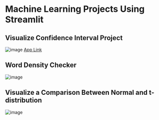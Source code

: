 # Machine Learning Projects Using Streamlit

## Visualize Confidence Interval Project 

![image](https://github.com/Iamkartikey44/ML_Streamlit_Projects/assets/68707728/a29ebf9d-298b-4f4c-9c2f-7255d209188d)
[App Link](https://visualizeconfidenceinterval.streamlit.app/)

## Word Density Checker
![image](https://github.com/Iamkartikey44/ML_Streamlit_Projects/assets/68707728/628ac553-ee20-451e-90d6-d5ec24d28b60)

## Visualize a Comparison Between Normal and t-distribution
![image](https://github.com/Iamkartikey44/ML_Streamlit_Projects/assets/68707728/ba404e62-0cbd-4a33-a134-c8bc7adba5af)
